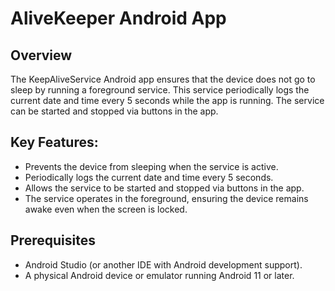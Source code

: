 # AliveKeeper Android App
## Overview
The KeepAliveService Android app ensures that the device does not go to sleep by running a foreground service. 
This service periodically logs the current date and time every 5 seconds while the app is running. 
The service can be started and stopped via buttons in the app.

## Key Features:
- Prevents the device from sleeping when the service is active.
- Periodically logs the current date and time every 5 seconds.
- Allows the service to be started and stopped via buttons in the app.
- The service operates in the foreground, ensuring the device remains awake even when the screen is locked.

## Prerequisites
- Android Studio (or another IDE with Android development support).
- A physical Android device or emulator running Android 11 or later.
